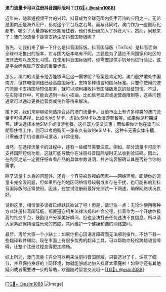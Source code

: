 **澳门流量卡可以注册抖音国际版吗？[[TG💪+ @esim1088](https://t.me/s/esim1088)]**

近年来，随着短视频平台的兴起，抖音成为全球范围内炙手可热的应用之一。无论是国内还是海外用户，都对这个平台趋之若鹜。而与此同时，澳门作为一座国际化都市，吸引了大量游客和长期居住者，他们也纷纷加入了抖音大军。然而，问题来了：澳门的流量卡是否支持注册抖音国际版呢？

首先，让我们来了解一下什么是抖音国际版。抖音国际版（TikTok）是抖音面向全球市场推出的版本，它与国内版本略有不同，主要是为了适应不同国家和地区的法律法规以及文化习惯。在使用抖音国际版时，你需要提供手机号码进行验证，这是平台确保账户安全的重要步骤。

那么，澳门的流量卡是否能够满足这一需求呢？答案是肯定的。澳门虽然地处中国南方，但其电信网络已经高度国际化，支持多种语言和国际标准。只要你使用的澳门流量卡支持国际短信服务，就可以顺利接收抖音国际版发送的验证短信。不过，在实际操作中，可能会遇到一些小插曲，比如信号延迟或运营商限制等，这些问题通常可以通过更换运营商或稍作等待来解决。

接下来，我们来聊聊如何选择合适的澳门流量卡。目前市面上有许多种类的澳门流量卡可供选择，比如本地SIM卡、虚拟eSIM卡以及漫游套餐等。如果你是短期游客，建议选择本地SIM卡或漫游套餐，这样既方便又实惠；而如果你计划在澳门长期居住或工作，则可以考虑购买一张永久有效的eSIM卡。这种卡无需实体卡槽，只需通过手机设置即可激活，非常便捷。

当然，在选择流量卡的过程中，还有一些细节需要注意。例如，部分流量卡可能不支持国际短信功能，这就可能导致你在注册抖音国际版时无法收到验证码。因此，在购买之前一定要仔细查看产品的具体参数说明，并咨询客服确认其是否符合你的需求。

除了流量卡本身的问题外，还有一个容易被忽视的因素——网络环境。即使你的流量卡完全没问题，但如果所在的地区网络信号较弱或者存在干扰，也可能影响到抖音国际版的正常使用。因此，在尝试注册前最好先测试一下网速，确保网络状况良好。

说到这里，相信很多读者已经跃跃欲试了吧！但是，请记住一点：无论你使用哪种方式注册抖音国际版，都要遵守相关法律法规和社会公德。抖音作为一个开放性极高的社交平台，鼓励用户分享美好瞬间，但也坚决打击任何违法不良信息。所以请大家务必保持理性乐观的态度，共同维护一个健康和谐的网络空间。

最后，再给大家一个小贴士：如果你担心因语言障碍而无法顺利操作，不妨下载一些翻译软件辅助。现在市面上有很多优秀的翻译工具，可以帮助你轻松跨越语言障碍，让整个注册过程变得更加顺畅。

综上所述，澳门流量卡完全可以用来注册抖音国际版。只要选对了卡、注意了细节，并且保持良好的上网环境，你就能够成功加入抖音大家庭啦！如果你还有其他疑问或者需要进一步的帮助，欢迎随时留言交流哦～[[TG💪+ @esim1088](https://t.me/s/esim1088)]

---

[[TG💪+ @esim1088](https://t.me/s/esim1088) ![Image](https://i.postimg.cc/4NQfJmqS/Snipaste-2025-05-13-00-14-12.png)]